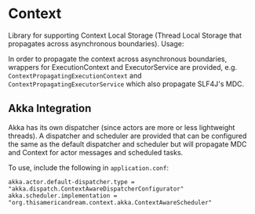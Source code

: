 # Context

Library for supporting Context Local Storage (Thread Local Storage that propagates across asynchronous boundaries).
Usage:

In order to propagate the context across asynchronous boundaries, wrappers for ExecutionContext and ExecutorService
are provided, e.g. `ContextPropagatingExecutionContext` and `ContextPropagatingExecutorService` which also propagate
SLF4J's MDC.

## Akka Integration

Akka has its own dispatcher (since actors are more or less lightweight threads). A dispatcher and
scheduler are provided that can be configured the same as the default dispatcher and scheduler
but will propagate MDC and Context for actor messages and scheduled tasks.

To use, include the following in `application.conf`:

```
akka.actor.default-dispatcher.type = "akka.dispatch.ContextAwareDispatcherConfigurator"
akka.scheduler.implementation = "org.thisamericandream.context.akka.ContextAwareScheduler"
```